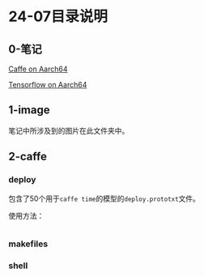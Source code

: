 # 24-07目录说明

## 0-笔记

[Caffe on Aarch64](caffe-aarch64.md)

[Tensorflow on Aarch64](tensorflow-aarch64.md)

## 1-image

笔记中所涉及到的图片在此文件夹中。

## 2-caffe

### deploy

包含了50个用于`caffe time`的模型的`deploy.prototxt`文件。

使用方法：

```

```

### makefiles

### shell
